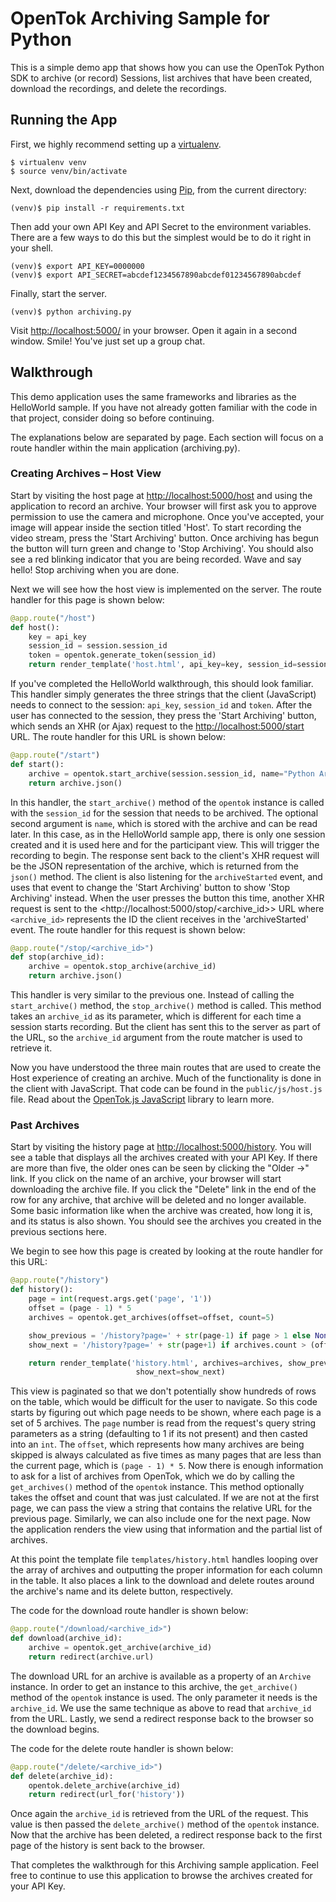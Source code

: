 # OpenTok Archiving Sample for Python

This is a simple demo app that shows how you can use the OpenTok Python SDK to archive (or record)
Sessions, list archives that have been created, download the recordings, and delete the recordings.

## Running the App

First, we highly recommend setting up a [virtualenv](http://www.virtualenv.org/en/latest/).

```
$ virtualenv venv
$ source venv/bin/activate
```

Next, download the dependencies using [Pip](http://www.pip-installer.org/en/latest/), from the
current directory:

```
(venv)$ pip install -r requirements.txt
```

Then add your own API Key and API Secret to the environment variables. There are a few ways to do
this but the simplest would be to do it right in your shell.

```
(venv)$ export API_KEY=0000000
(venv)$ export API_SECRET=abcdef1234567890abcdef01234567890abcdef
```

Finally, start the server.

```
(venv)$ python archiving.py
```

Visit <http://localhost:5000/> in your browser. Open it again in a second window. Smile! You've just
set up a group chat.

## Walkthrough

This demo application uses the same frameworks and libraries as the HelloWorld sample. If you have
not already gotten familiar with the code in that project, consider doing so before continuing.

The explanations below are separated by page. Each section will focus on a route handler within the
main application (archiving.py).

### Creating Archives – Host View

Start by visiting the host page at <http://localhost:5000/host> and using the application to record
an archive. Your browser will first ask you to approve permission to use the camera and microphone.
Once you've accepted, your image will appear inside the section titled 'Host'. To start recording
the video stream, press the 'Start Archiving' button. Once archiving has begun the button will turn
green and change to 'Stop Archiving'. You should also see a red blinking indicator that you are
being recorded. Wave and say hello! Stop archiving when you are done.

Next we will see how the host view is implemented on the server. The route handler for this page is
shown below:

```python
@app.route("/host")
def host():
    key = api_key
    session_id = session.session_id
    token = opentok.generate_token(session_id)
    return render_template('host.html', api_key=key, session_id=session_id, token=token)
```

If you've completed the HelloWorld walkthrough, this should look familiar. This handler simply
generates the three strings that the client (JavaScript) needs to connect to the session: `api_key`,
`session_id` and `token`. After the user has connected to the session, they press the
'Start Archiving' button, which sends an XHR (or Ajax) request to the <http://localhost:5000/start>
URL. The route handler for this URL is shown below:

```python
@app.route("/start")
def start():
    archive = opentok.start_archive(session.session_id, name="Python Archiving Sample App")
    return archive.json()
```

In this handler, the `start_archive()` method of the `opentok` instance is called with the `session_id`
for the session that needs to be archived. The optional second argument is `name`, which is stored with
the archive and can be read later. In this case, as in the HelloWorld sample app, there is
only one session created and it is used here and for the participant view. This will trigger the
recording to begin. The response sent back to the client's XHR request will be the JSON
representation of the archive, which is returned from the `json()` method. The client is also
listening for the `archiveStarted` event, and uses that event to change the 'Start Archiving' button
to show 'Stop Archiving' instead. When the user presses the button this time, another XHR request
is sent to the <http://localhost:5000/stop/<archive_id>> URL where `<archive_id>` represents the ID the
client receives in the 'archiveStarted' event. The route handler for this request is shown below:

```python
@app.route("/stop/<archive_id>")
def stop(archive_id):
    archive = opentok.stop_archive(archive_id)
    return archive.json()
```

This handler is very similar to the previous one. Instead of calling the `start_archive()` method,
the `stop_archive()` method is called. This method takes an `archive_id` as its parameter, which
is different for each time a session starts recording. But the client has sent this to the server
as part of the URL, so the `archive_id` argument from the route matcher is used to retrieve it.

Now you have understood the three main routes that are used to create the Host experience of
creating an archive. Much of the functionality is done in the client with JavaScript. That code can
be found in the `public/js/host.js` file. Read about the
[OpenTok.js JavaScript](http://tokbox.com/opentok/libraries/client/js/) library to learn more.

### Past Archives

Start by visiting the history page at <http://localhost:5000/history>. You will see a table that
displays all the archives created with your API Key. If there are more than five, the older ones
can be seen by clicking the "Older →" link. If you click on the name of an archive, your browser
will start downloading the archive file. If you click the "Delete" link in the end of the row
for any archive, that archive will be deleted and no longer available. Some basic information like
when the archive was created, how long it is, and its status is also shown. You should see the
archives you created in the previous sections here.

We begin to see how this page is created by looking at the route handler for this URL:

```python
@app.route("/history")
def history():
    page = int(request.args.get('page', '1'))
    offset = (page - 1) * 5
    archives = opentok.get_archives(offset=offset, count=5)

    show_previous = '/history?page=' + str(page-1) if page > 1 else None
    show_next = '/history?page=' + str(page+1) if archives.count > (offset + 5) else None

    return render_template('history.html', archives=archives, show_previous=show_previous,
                            show_next=show_next)
```

This view is paginated so that we don't potentially show hundreds of rows on the table, which would
be difficult for the user to navigate. So this code starts by figuring out which page needs to be
shown, where each page is a set of 5 archives. The `page` number is read from the request's query
string parameters as a string (defaulting to 1 if its not present) and then casted into an `int`.
The `offset`, which represents how many archives are being skipped is always calculated as five
times as many pages that are less than the current page, which is `(page - 1) * 5`. Now there is
enough information to ask for a list of archives from OpenTok, which we do by calling the
`get_archives()` method of the `opentok` instance. This method optionally takes the offset and count
that was just calculated. If we are not at the first page, we can pass the view a string that
contains the relative URL for the previous page. Similarly, we can also include one for the next
page. Now the application renders the view using that information and the partial list of archives.

At this point the template file `templates/history.html` handles
looping over the array of archives and outputting the proper information for each column in the
table. It also places a link to the download and delete routes around the archive's name and
its delete button, respectively.

The code for the download route handler is shown below:

```python
@app.route("/download/<archive_id>")
def download(archive_id):
    archive = opentok.get_archive(archive_id)
    return redirect(archive.url)
```

The download URL for an archive is available as a property of an `Archive` instance. In order to get
an instance to this archive, the `get_archive()` method of the `opentok` instance is used. The only
parameter it needs is the `archive_id`. We use the same technique as above to read that `archive_id`
from the URL. Lastly, we send a redirect response back to the browser so the download begins.

The code for the delete route handler is shown below:

```python
@app.route("/delete/<archive_id>")
def delete(archive_id):
    opentok.delete_archive(archive_id)
    return redirect(url_for('history'))
```

Once again the `archive_id` is retrieved from the URL of the request. This value is then passed the
`delete_archive()` method of the `opentok` instance. Now that the archive has been deleted, a
redirect response back to the first page of the history is sent back to the browser.

That completes the walkthrough for this Archiving sample application. Feel free to continue to use
this application to browse the archives created for your API Key.
